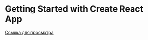 # Getting Started with Create React App

[Ссылка для просмотра](https://nikitakiryaev-web.github.io/diploma/)
